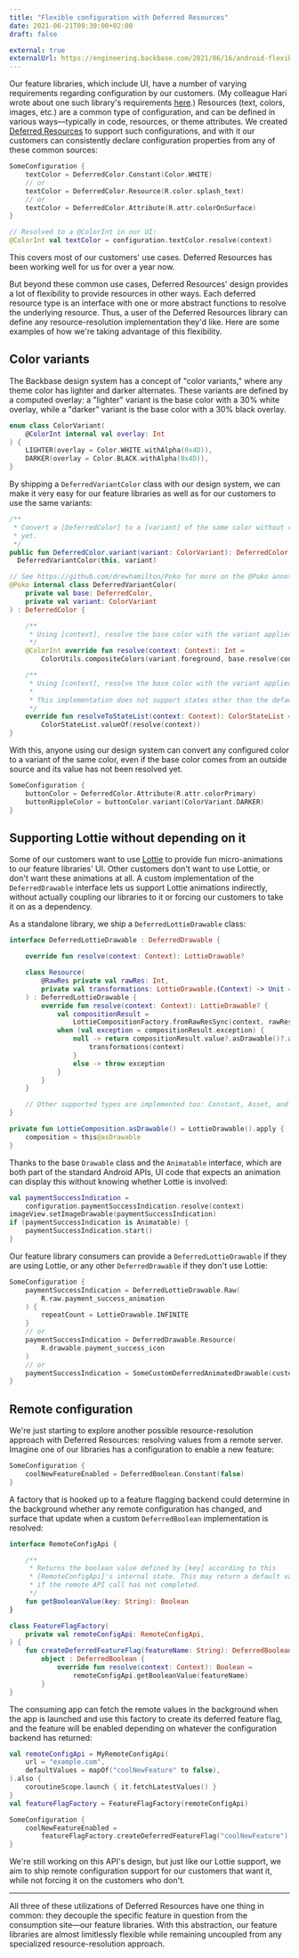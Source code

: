 ```yaml
---
title: "Flexible configuration with Deferred Resources"
date: 2021-06-21T09:30:00+02:00
draft: false

external: true
externalUrl: https://engineering.backbase.com/2021/06/16/android-flexible-configuration-with-deferred-resources
---
```


Our feature libraries, which include UI, have a number of varying requirements regarding
configuration by our customers. (My colleague Hari wrote about one such library's requirements
[here](https://engineering.backbase.com/2020/08/14/android-configuration-driven-ui-from-epoxy-to-compose).)
Resources (text, colors, images, etc.) are a common type of configuration, and can be defined in
various ways—typically in code, resources, or theme attributes. We created
[Deferred Resources](https://engineering.backbase.com/DeferredResources) to support such
configurations, and with it our customers can consistently declare configuration properties from
any of these common sources:
```kotlin
SomeConfiguration {
    textColor = DeferredColor.Constant(Color.WHITE)
    // or
    textColor = DeferredColor.Resource(R.color.splash_text)
    // or
    textColor = DeferredColor.Attribute(R.attr.colorOnSurface)
}

// Resolved to a @ColorInt in our UI:
@ColorInt val textColor = configuration.textColor.resolve(context)
```

This covers most of our customers' use cases. Deferred Resources has been working well for us for
over a year now.

But beyond these common use cases, Deferred Resources' design provides a lot of flexibility to
provide resources in other ways. Each deferred resource type is an interface with one or more
abstract functions to resolve the underlying resource. Thus, a user of the Deferred Resources
library can define any resource-resolution implementation they'd like. Here are some examples of
how we're taking advantage of this flexibility.

## Color variants

The Backbase design system has a concept of "color variants," where any theme color has lighter and
darker alternates. These variants are defined by a computed overlay: a "lighter" variant is the
base color with a 30% white overlay, while a "darker" variant is the base color with a 30% black
overlay.

```kotlin
enum class ColorVariant(
    @ColorInt internal val overlay: Int
) {
    LIGHTER(overlay = Color.WHITE.withAlpha(0x4D)),
    DARKER(overlay = Color.BLACK.withAlpha(0x4D)),
}
```

By shipping a `DeferredVariantColor` class with our design system, we can make it very easy for our
feature libraries as well as for our customers to use the same variants:

```kotlin
/**
 * Convert a [DeferredColor] to a [variant] of the same color without resolving it
 * yet.
 */
public fun DeferredColor.variant(variant: ColorVariant): DeferredColor =
  DeferredVariantColor(this, variant)

// See https://github.com/drewhamilton/Poko for more on the @Poko annotation
@Poko internal class DeferredVariantColor(
    private val base: DeferredColor,
    private val variant: ColorVariant
) : DeferredColor {

    /**
     * Using [context], resolve the base color with the variant applied.
     */
    @ColorInt override fun resolve(context: Context): Int =
        ColorUtils.compositeColors(variant.foreground, base.resolve(context))

    /**
     * Using [context], resolve the base color with the variant applied.
     *
     * This implementation does not support states other than the default state.
     */
    override fun resolveToStateList(context: Context): ColorStateList =
        ColorStateList.valueOf(resolve(context))
}
```

With this, anyone using our design system can convert any configured color to a variant of the same
color, even if the base color comes from an outside source and its value has not been resolved yet.

```kotlin
SomeConfiguration {
    buttonColor = DeferredColor.Attribute(R.attr.colorPrimary)
    buttonRippleColor = buttonColor.variant(ColorVariant.DARKER)
}
```

## Supporting Lottie without depending on it

Some of our customers want to use [Lottie](https://airbnb.design/lottie/) to provide fun
micro-animations to our feature libraries' UI. Other customers don't want to use Lottie, or don't
want these animations at all. A custom implementation of the `DeferredDrawable` interface lets us
support Lottie animations indirectly, without actually coupling our libraries
to it or forcing our customers to take it on as a dependency.

As a standalone library, we ship a `DeferredLottieDrawable` class:

```kotlin
interface DeferredLottieDrawable : DeferredDrawable {

    override fun resolve(context: Context): LottieDrawable?

    class Resource(
        @RawRes private val rawRes: Int,
        private val transformations: LottieDrawable.(Context) -> Unit = {},
    ) : DeferredLottieDrawable {
        override fun resolve(context: Context): LottieDrawable? {
            val compositionResult =
                LottieCompositionFactory.fromRawResSync(context, rawRes)
            when (val exception = compositionResult.exception) {
                null -> return compositionResult.value?.asDrawable()?.apply {
                    transformations(context)
                }
                else -> throw exception
            }
        }
    }

    // Other supported types are implemented too: Constant, Asset, and Stream
}

private fun LottieComposition.asDrawable() = LottieDrawable().apply {
    composition = this@asDrawable
}
```

Thanks to the base `Drawable` class and the `Animatable` interface, which are both part of the
standard Android APIs, UI code that expects an animation can display this without knowing whether
Lottie is involved:

```kotlin
val paymentSuccessIndication =
    configuration.paymentSuccessIndication.resolve(context)
imageView.setImageDrawable(paymentSuccessIndication)
if (paymentSuccessIndication is Animatable) {
    paymentSuccessIndication.start()
}
```

Our feature library consumers can provide a `DeferredLottieDrawable` if they are using Lottie, or
any other `DeferredDrawable` if they don't use Lottie:

```kotlin
SomeConfiguration {
    paymentSuccessIndication = DeferredLottieDrawable.Raw(
        R.raw.payment_success_animation
    ) {
        repeatCount = LottieDrawable.INFINITE
    }
    // or
    paymentSuccessIndication = DeferredDrawable.Resource(
        R.drawable.payment_success_icon
    )
    // or
    paymentSuccessIndication = SomeCustomDeferredAnimatedDrawable(customInputs)
}
```

## Remote configuration

We're just starting to explore another possible resource-resolution approach with Deferred
Resources: resolving values from a remote server. Imagine one of our libraries has a configuration
to enable a new feature:

```kotlin
SomeConfiguration {
    coolNewFeatureEnabled = DeferredBoolean.Constant(false)
}
```

A factory that is hooked up to a feature flagging backend could determine in the background whether
any remote configuration has changed, and surface that update when a custom `DeferredBoolean`
implementation is resolved:

```kotlin
interface RemoteConfigApi {

    /**
     * Returns the boolean value defined by [key] according to this
     * [RemoteConfigApi]'s internal state. This may return a default value
     * if the remote API call has not completed.
     */
    fun getBooleanValue(key: String): Boolean
}

class FeatureFlagFactory(
    private val remoteConfigApi: RemoteConfigApi,
) {
    fun createDeferredFeatureFlag(featureName: String): DeferredBoolean =
        object : DeferredBoolean {
            override fun resolve(context: Context): Boolean =
                remoteConfigApi.getBooleanValue(featureName)
        }
}
```

The consuming app can fetch the remote values in the background when the app is launched and use
this factory to create its deferred feature flag, and the feature will be enabled depending on
whatever the configuration backend has returned:

```kotlin
val remoteConfigApi = MyRemoteConfigApi(
    url = "example.com",
    defaultValues = mapOf("coolNewFeature" to false),
).also {
    coroutineScope.launch { it.fetchLatestValues() }
}
val featureFlagFactory = FeatureFlagFactory(remoteConfigApi)

SomeConfiguration {
    coolNewFeatureEnabled =
        featureFlagFactory.createDeferredFeatureFlag("coolNewFeature")
}
```

We're still working on this API's design, but just like our Lottie support, we aim to ship remote
configuration support for our customers that want it, while not forcing it on the customers who
don't.

---

All three of these utilizations of Deferred Resources have one thing in common: they decouple the
specific feature in question from the consumption site—our feature libraries. With this
abstraction, our feature libraries are almost limitlessly flexible while remaining uncoupled from
any specialized resource-resolution approach.
